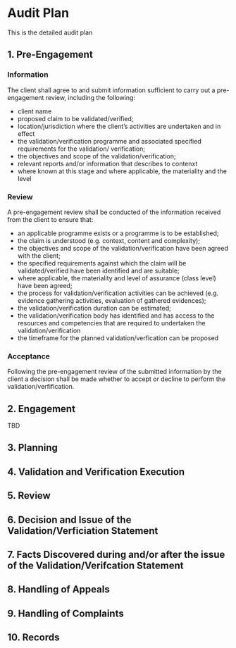 # Audit Plan

This is the detailed audit plan

## 1. Pre-Engagement

### Information

The client shall agree to and submit information sufficient to carry out a pre-engagement review, including the following:

* client name
* proposed claim to be validated/verified;
* location/jurisdiction where the client’s activities are undertaken and in effect
* the validation/verification programme and associated specified requirements for the validation/
verification;
* the objectives and scope of the validation/verification;
* relevant reports and/or information that describes to contenxt
* where known at this stage and where applicable, the materiality and the level

### Review

A pre-engagement review shall be conducted of the information received from the client to ensure that:

* an applicable programme exists or a programme is to be established;
* the claim is understood (e.g. context, content and complexity);
* the objectives and scope of the validation/verification have been agreed with the client;
* the specified requirements against which the claim will be validated/verified have been identified and are suitable;
* where applicable, the materiality and level of assurance (class level) have been agreed;
* the process for validation/verification activities can be achieved (e.g. evidence gathering activities, evaluation of gathered evidences);
* the validation/verification duration can be estimated;
* the validation/verification body has identified and has access to the resources and competencies that are required to undertaken the validation/verification
* the timeframe for the planned validation/verfication can be proposed

### Acceptance

Following the pre-engagement review of the submitted information by the client a decision shall be made whether to accept or decline to perform the validation/verfification.

## 2. Engagement

TBD

## 3. Planning

## 4. Validation and Verification Execution

## 5. Review

## 6. Decision and Issue of the Validation/Verficiation Statement

## 7. Facts Discovered during and/or after the issue of the Validation/Verifcation Statement

## 8. Handling of Appeals

## 9. Handling of Complaints

## 10. Records
